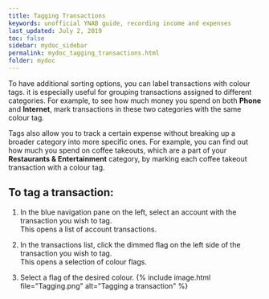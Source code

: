 ```yaml
---
title: Tagging Transactions
keywords: unofficial YNAB guide, recording income and expenses
last_updated: July 2, 2019
toc: false
sidebar: mydoc_sidebar
permalink: mydoc_tagging_transactions.html
folder: mydoc
---
```


To have additional sorting options, you can label transactions with colour tags. it is especially useful for grouping transactions assigned to different categories. For example, to see how much money you spend on both **Phone** and **Internet**, mark transactions in these two categories with the same colour tag.

Tags also allow you to track a certain expense without breaking up a broader category into more specific ones. For example, you can find out how much you spend on coffee takeouts, which are a part of your **Restaurants & Entertainment** category, by marking each coffee takeout transaction with a colour tag.

## To tag a transaction:

1.  In the blue navigation pane on the left, select an account with the transaction you wish to tag. <br/>This opens a list of account transactions.

2.  In the transactions list, click the dimmed flag on the left side of the transaction you wish to tag. <br/>This opens a selection of colour flags.

3.  Select a flag of the desired colour.
    {% include image.html file="Tagging.png" alt="Tagging a transaction" %}
